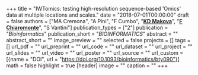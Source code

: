 +++
title = "IWTomics: testing high-resolution sequence-based 'Omics' data at multiple locations and scales."
date = "2018-07-01T00:00:00"
draft = false
authors = ["MA Cremona", "A Pini", "F Cumbo", "[__KD Makova__](http://www.bx.psu.edu/makova_lab)", "[__F Chiaromonte__](http://sites.psu.edu/chiaromonte)", "S Vantini"]
publication_types = ["2"]
publication = "_Bioinformatics_"
publication_short = "_BIOINFORMATICS_"
abstract = ""
abstract_short = ""
image_preview = ""
selected = false
projects = []
tags = []
url_pdf = ""
url_preprint = ""
url_code = ""
url_dataset = ""
url_project = ""
url_slides = ""
url_video = ""
url_poster = ""
url_source = ""
url_custom = [{name = "DOI", url = "https://doi.org/10.1093/bioinformatics/bty090"}]
math = false
highlight = true
[header]
image = ""
caption = ""
+++

